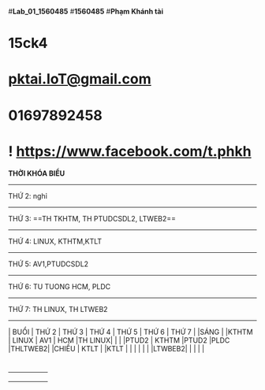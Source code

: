 #__Lab_01_1560485__
#__1560485__
#__Phạm Khánh tài__
# 15ck4
# pktai.IoT@gmail.com
# 01697892458
 # ! https://www.facebook.com/t.phkh

__THỜI KHÓA BIỂU__
___
THỨ 2: nghỉ
___
THỨ 3: ==TH TKHTM, TH PTUDCSDL2, LTWEB2==
___
THỨ 4: LINUX, KTHTM,KTLT
___
THỨ 5: AV1,PTUDCSDL2
___
THỨ 6: TU TUONG HCM, PLDC
___
THỨ 7: TH LINUX, TH LTWEB2
___
| BUỔI | THỨ 2  | THỨ 3 | THỨ 4 | THỨ 5 | THỨ 6  | THỨ 7  |
|SÁNG  |        |KTHTM  | LINUX |  AV1  | HCM    |TH LINUX|
|      |        |PTUD2  | KTHTM |PTUD2  |PLDC    |THLTWEB2|
|CHIỀU | KTLT   |       |KTLT   |       |        |        |
|      |        |LTWBEB2|       |       |        |        |  
#
|   |   |   |   |   |
|---|---|---|---|---|
|   |   |   |   |   |
|   |   |   |   |   |
|   |   |   |   |   |
